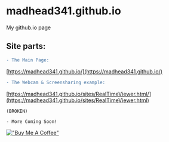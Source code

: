 # madhead341.github.io
My github.io page



## Site parts:
```diff
- The Main Page:
``` 
[https://madhead341.github.io/](https://madhead341.github.io/)
```diff
- The Webcam & Screensharing example:
``` 
[https://madhead341.github.io/sites/RealTimeViewer.html/](https://madhead341.github.io/sites/RealTimeViewer.html)
```diff- The Discord Embed Visualizer: 
(BROKEN)

- More Coming Soon!
```

[!["Buy Me A Coffee"](https://www.buymeacoffee.com/assets/img/custom_images/orange_img.png)](https://www.buymeacoffee.com/losr/)
